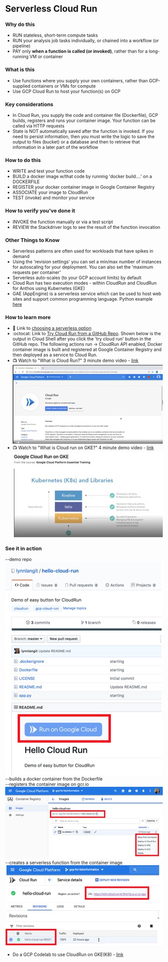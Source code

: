 # Serverless Cloud Run

### Why do this
 - RUN stateless, short-term compute tasks
 - RUN your analysis job tasks individually, or chained into a workflow (or pipeline)
 - PAY only **when a function is called (or invoked)**, rather than for a long-running VM or container

### What is this
 - Use functions where you supply your own containers, rather than GCP-supplied containers or VMs for compute
 - Use GCP Cloud Run to host your function(s) on GCP

### Key considerations
 - In Cloud Run, you supply the code and container file (Dockerfile), GCP builds, registers and runs your container image. Your function can be called via HTTP requests
 - State is NOT automatically saved after the function is invoked.  If you need to persist information, then you must write the logic to save the output to files (bucket) or a database and then to retrieve that information in a later part of the workflow

### How to do this
 - WRITE and test your function code
 - BUILD a docker image w/that code by running 'docker build....' on a DOCKERFILE
 - REGISTER your docker container image in Google Container Registry
 - ASSOCIATE your image to CloudRun 
 - TEST (invoke) and monitor your service

### How to verify you've done it
 - INVOKE the function manually or via a test script
 - REVIEW the Stackdriver logs to see the result of the function invocation

### Other Things to Know
 - Serverless patterns are often used for workloads that have spikes in demand
 - Using the 'revision settings' you can set a min/max number of instances for autoscaling for your deployment.  You can also set the 'maximum requests per container'
 - Serverless auto-scales (to your GCP account limits) by default
 - Cloud Run has two execution modes - within CloudRun and CloudRun for Anthos using Kubernetes (GKE)
 - GAE (AppEngine) is a serverless service which can be used to host web sites and support common programming language.  Python example [here](https://cloud.google.com/appengine/docs/python/)

### How to learn more
 - 📘 Link to [choosing a serverless option](https://cloud.google.com/serverless-options/)
 - :octocat: Link to [Try Cloud Run from a GitHub Repo](https://github.com/lynnlangit/hello-cloud-run).  Shown below is the output in Cloud Shell after you click the 'try cloud run' button in the GitHub repo.  The following actions run -> CloudRun API enabled, Docker container image is built and registered at Google Container Registry and then deployed as a service to Cloud Run.  
 - 📺 Watch to "What is Cloud Run?" 3 minute demo video - [link](https://www.linkedin.com/learning/google-cloud-platform-essential-training-3/google-cloud-run)
[![cloud-run-api](/images/cloud-run-api.png)](https://www.linkedin.com/learning/google-cloud-platform-essential-training-3/google-cloud-run)
- 📺 Watch to "What is Cloud run on GKE?" 4 minute demo video - [link](
https://www.linkedin.com/learning/google-cloud-platform-essential-training-3/google-cloud-run-on-gke)
[![cloud-run-on-gke](/images/cloud-run-on-gke.png)](https://www.linkedin.com/learning/google-cloud-platform-essential-training-3/google-cloud-run-on-gke)

### See it in action
--demo repo
 ![hello-cloud-run](/images/hello-cloud-run.png)
--builds a docker container from the Dockerfile   
--registers the container image on gcr.io  
 ![container-registry](/images/container-registry.png) 
--creates a serverless function from the container image
 ![cloud-run](/images/cloud-run.png)  
- Do a GCP Codelab to use CloudRun on GKE(K8) - [link](https://codelabs.developers.google.com/codelabs/cloud-run-gke/)




